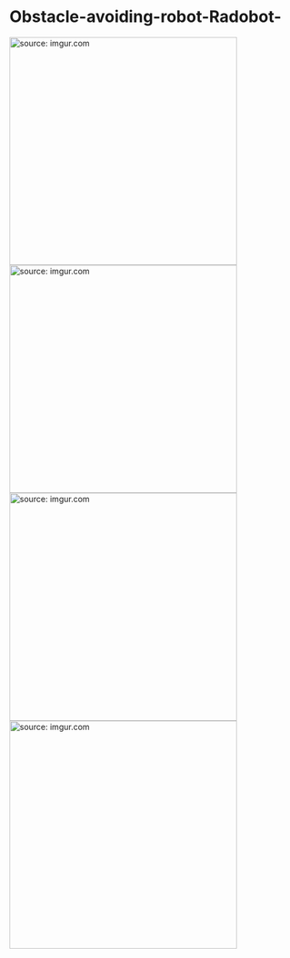# Obstacle-avoiding-robot-Radobot-

<a href="http://imgur.com/SVTpCv7"><img src="http://i.imgur.com/SVTpCv7.jpg" width = "400" title="source: imgur.com" /></a>
<a href="http://imgur.com/q0LxkNB"><img src="http://i.imgur.com/q0LxkNB.jpg" width = "400" title="source: imgur.com" /></a>
<a href="http://imgur.com/zGSc7QR"><img src="http://i.imgur.com/zGSc7QR.jpg" width = "400" title="source: imgur.com" /></a>
<a href="http://imgur.com/7JDhUxH"><img src="http://i.imgur.com/7JDhUxH.jpg" width = "400" title="source: imgur.com" /></a>
